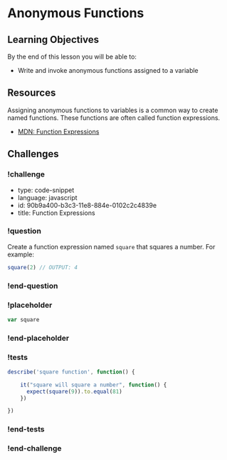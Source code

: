 # Anonymous Functions

## Learning Objectives

By the end of this lesson you will be able to:

* Write and invoke anonymous functions assigned to a variable

## Resources

Assigning anonymous functions to variables is a common way to create named functions.
These functions are often called function expressions.

* [MDN: Function Expressions](https://developer.mozilla.org/en-US/docs/Web/JavaScript/Reference/Operators/function)

## Challenges

### !challenge

* type: code-snippet
* language: javascript
* id: 90b9a400-b3c3-11e8-884e-0102c2c4839e
* title: Function Expressions

### !question

Create a function expression named `square` that squares a number. For example:

```js
square(2) // OUTPUT: 4
```

### !end-question

### !placeholder

```js
var square
```

### !end-placeholder

### !tests

```js
describe('square function', function() {

    it("square will square a number", function() {
      expect(square(9)).to.equal(81)
    })

})
```

### !end-tests

### !end-challenge
